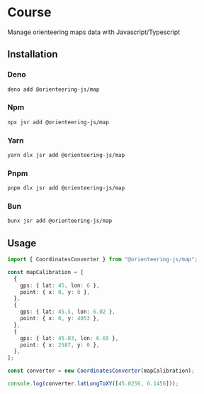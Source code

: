 # Course

Manage orienteering maps data with Javascript/Typescript

## Installation

### Deno

```sh
deno add @orienteering-js/map
```

### Npm

```sh
npx jsr add @orienteering-js/map
```

### Yarn

```sh
yarn dlx jsr add @orienteering-js/map
```

### Pnpm

```sh
pnpm dlx jsr add @orienteering-js/map
```

### Bun

```sh
bunx jsr add @orienteering-js/map
```

## Usage

```ts
import { CoordinatesConverter } from "@orienteering-js/map";

const mapCalibration = [
  {
    gps: { lat: 45, lon: 6 },
    point: { x: 0, y: 0 },
  },
  {
    gps: { lat: 45.5, lon: 6.02 },
    point: { x: 0, y: 4053 },
  },
  {
    gps: { lat: 45.03, lon: 6.65 },
    point: { x: 2587, y: 0 },
  },
];

const converter = new CoordinatesConverter(mapCalibration);

console.log(converter.latLongToXY([45.0256, 6.1456]));
```

